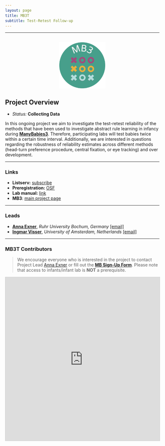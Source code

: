 ```yaml
---
layout: page
title: MB3T
subtitle: Test-Retest Follow-up
---
```


***

<div class="container">
  <div class="row justify-content-around">
    <div class="col-lg-4" align="center">
      <br>
      <img src="/assets/img/MB3_logo.png" width="150">
    </div>
    <div class="col-lg-8" align="left">
      <h2>Project Overview</h2>
      <ul>
        <li><i>Status:</i> <b>Collecting Data</b></li>
      </ul>
    </div>
  </div>
</div>


In this ongoing project we aim to investigate the test-retest reliability of the methods that have been used to investigate abstract rule learning in infancy during [**ManyBabies3**]({{site.baseurl}}/MB3/). Therefore, participating labs will test babies twice within a certain time interval. Additionally, we are interested in questions regarding the robustness of reliability estimates across different methods (head-turn preference procedure, central fixation, or eye tracking) and over development.


***
### Links
* **Listserv:** [subscribe](https://groups.google.com/g/mb3t)
* **Preregistration:** [OSF](https://osf.io/ma8z5)
* **Lab manual:** [link](https://docs.google.com/document/d/1lSn2U7gT7v-k0_HLlzoyzsdQiLAgJlDd/edit?usp=sharing&ouid=109835695047974693970&rtpof=true&sd=true)
* **MB3**: [main project page]({{site.baseurl}}/MB3/)


***
### Leads
* [**Anna Exner**](https://dev.imp10.ruhr-uni-bochum.de/epsy/personen/exner.html.en), *Ruhr University Bochum, Germany* [[email]](mailto:anna.exner@posteo.de) 
* [**Ingmar Visser**](https://www.uva.nl/profiel/v/i/i.visser/i.visser.html?cb), *University of Amsterdam, Netherlands* [[email]](mailto:i.visser@uva.nl)


***
### MB3T Contributors

> We encourage everyone who is interested in the project to contact Project Lead [Anna Exner](mailto:anna.exner@posteo.de) or fill out the [**MB Sign-Up Form**]({{site.baseurl}}/get_involved/). Please note that access to infants/infant lab is **NOT** a prerequisite.

<iframe class="airtable-embed" src="https://airtable.com/embed/appRoqMKzcK3NsXt4/shrjxn6krXcLJO5jk?backgroundColor=blueDusty&viewControls=on" frameborder="0" onmousewheel="" width="100%" height="533" style="background: transparent; border: 1px solid #ccc;"></iframe>
